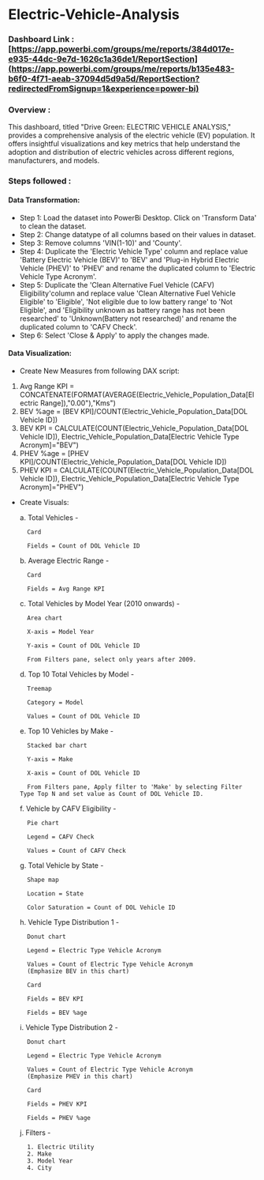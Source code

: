 # Electric-Vehicle-Analysis
### Dashboard Link : [https://app.powerbi.com/groups/me/reports/384d017e-e935-44dc-9e7d-1626c1a36de1/ReportSection](https://app.powerbi.com/groups/me/reports/b135e483-b6f0-4f71-aeab-37094d5d9a5d/ReportSection?redirectedFromSignup=1&experience=power-bi)

### Overview :
This dashboard, titled "Drive Green: ELECTRIC VEHICLE ANALYSIS," provides a comprehensive analysis of the electric vehicle (EV) population. It offers insightful visualizations and key metrics that help understand the adoption and distribution of electric vehicles across different regions, manufacturers, and models.

### Steps followed :
#### Data Transformation:
- Step 1: Load the dataset into PowerBi Desktop. Click on 'Transform Data' to clean the dataset.
- Step 2: Change datatype of all columns based on their values in dataset.
- Step 3: Remove columns 'VIN(1-10)' and 'County'.
- Step 4: Duplicate the 'Electric Vehicle Type' column and replace value 'Battery Electric Vehicle (BEV)' to 'BEV' and 'Plug-in Hybrid Electric Vehicle (PHEV)' to 'PHEV' and rename the duplicated column to 'Electric Vehicle Type Acronym'.
- Step 5: Duplicate the 'Clean Alternative Fuel Vehicle (CAFV) Eligibility'column and replace value 'Clean Alternative Fuel Vehicle Eligible' to 'Eligible', 'Not eligible due to low battery range' to 'Not Eligible', and 'Eligibility unknown as battery range has not been researched' to 'Unknown(Battery not researched)' and rename the duplicated column to 'CAFV Check'.
- Step 6: Select 'Close & Apply' to apply the changes made.

#### Data Visualization:
- Create New Measures from following DAX script:
1. Avg Range KPI = CONCATENATE(FORMAT(AVERAGE(Electric_Vehicle_Population_Data[Electric Range]),"0.00"),"Kms")
2. BEV %age = [BEV KPI]/COUNT(Electric_Vehicle_Population_Data[DOL Vehicle ID])
3. BEV KPI = CALCULATE(COUNT(Electric_Vehicle_Population_Data[DOL Vehicle ID]), Electric_Vehicle_Population_Data[Electric Vehicle Type Acronym]="BEV")
4. PHEV %age = [PHEV KPI]/COUNT(Electric_Vehicle_Population_Data[DOL Vehicle ID])
5. PHEV KPI = CALCULATE(COUNT(Electric_Vehicle_Population_Data[DOL Vehicle ID]), Electric_Vehicle_Population_Data[Electric Vehicle Type Acronym]="PHEV")

- Create Visuals:
  
    a. Total Vehicles -
    
        Card
        
        Fields = Count of DOL Vehicle ID
      
    b. Average Electric Range -
    
        Card
        
        Fields = Avg Range KPI
        
    c. Total Vehicles by Model Year (2010 onwards) -
    
        Area chart
        
        X-axis = Model Year
        
        Y-axis = Count of DOL Vehicle ID
        
        From Filters pane, select only years after 2009.
        
    d. Top 10 Total Vehicles by Model -
    
        Treemap
        
        Category = Model
        
        Values = Count of DOL Vehicle ID
        
    e. Top 10 Vehicles by Make -
    
        Stacked bar chart
        
        Y-axis = Make
        
        X-axis = Count of DOL Vehicle ID
        
        From Filters pane, Apply filter to 'Make' by selecting Filter Type Top N and set value as Count of DOL Vehicle ID.
        
    f. Vehicle by CAFV Eligibility -
    
        Pie chart
        
        Legend = CAFV Check
        
        Values = Count of CAFV Check
        
    g. Total Vehicle by State -
    
        Shape map
        
        Location = State
        
        Color Saturation = Count of DOL Vehicle ID
        
    h. Vehicle Type Distribution 1 -
    
        Donut chart
        
        Legend = Electric Type Vehicle Acronym
        
        Values = Count of Electric Type Vehicle Acronym
        (Emphasize BEV in this chart)
        
        Card
        
        Fields = BEV KPI
        
        Fields = BEV %age
        
    i. Vehicle Type Distribution 2 -
    
        Donut chart
        
        Legend = Electric Type Vehicle Acronym
        
        Values = Count of Electric Type Vehicle Acronym
        (Emphasize PHEV in this chart)
        
        Card
        
        Fields = PHEV KPI
        
        Fields = PHEV %age
        
    j. Filters -
    
        1. Electric Utility
        2. Make
        3. Model Year
        4. City

